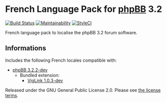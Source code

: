 # French Language Pack for [phpBB](https://www.phpbb.com/) 3.2

[![Build Status](https://travis-ci.org/milescellar/phpbb-language-fr.svg?branch=3.2.x)](https://travis-ci.org/milescellar/phpbb-language-fr) [![Maintainability](https://api.codeclimate.com/v1/badges/8310a25490e52115d6f2/maintainability)](https://codeclimate.com/github/milescellar/phpbb-language-fr/maintainability) [![StyleCI](https://styleci.io/repos/70081134/shield?style=flat&branch=3.2.x)](https://styleci.io/repos/70081134)

French language pack to localise the phpBB 3.2 forum software.

## Informations

Includes the following French locales compatible with:

- [phpBB 3.2.2-dev](https://github.com/phpbb/phpbb/tree/3.2.x)
  - Bundled extension:
    - [VigLink 1.0.3-dev](https://github.com/phpbb-extensions/viglink)

Released under the GNU General Public License 2.0. Please see [the license terms](https://github.com/milescellar/phpbb-language-fr/blob/3.2.x/language/fr/LICENSE).
